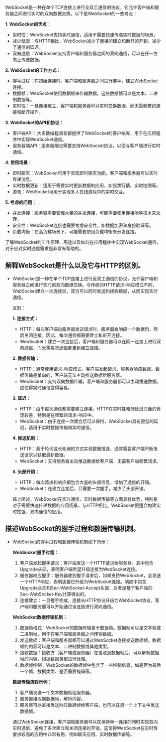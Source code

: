 WebSocket是一种在单个TCP连接上进行全双工通信的协议，它允许客户端和服务器之间进行实时的双向数据交换。以下是WebSocket的一些考点：

**1. WebSocket的优点：**
   - 实时性：WebSocket支持实时通信，适用于需要快速传递实时数据的场景。
   - 减少延迟：与HTTP相比，WebSocket减少了连接的建立和断开的开销，减少了通信的延迟。
   - 双向通信：WebSocket支持客户端和服务器之间的双向通信，可以在任一方向上传送数据。

**2. WebSocket的工作方式：**
   - 握手过程：在初始连接时，客户端和服务器之间进行握手，建立WebSocket连接。
   - 数据帧：WebSocket使用数据帧来传输数据，这些数据帧可以是文本、二进制数据等。
   - 实时性：一旦连接建立，客户端和服务器可以实时交换数据，而无需频繁的连接和断开操作。

**3. WebSocket的API和协议：**

   - 客户端API：大多数编程语言都提供了WebSocket的客户端库，用于在应用程序中实现WebSocket通信。
   - 服务器端API：服务器端也需要支持WebSocket协议，以便与客户端进行实时通信。

**4. 使用场景：**
   - 即时聊天：WebSocket可用于实现即时聊天功能，客户端和服务器可以实时传递消息。
   - 实时数据更新：适用于需要实时更新数据的应用，如股票行情、实时地图等。
   - 游戏：WebSocket可用于实现多人在线游戏中的实时交互。

**5. 考虑的问题：**

   - 并发连接：服务器需要管理大量的并发连接，可能需要使用连接池等技术来处理。
   - 安全性：WebSocket连接也需要考虑安全性，如数据加密和身份验证等。
   - 负载均衡：在高负载场景下，可能需要使用负载均衡来分发连接。

了解WebSocket的工作原理、用途以及如何在应用程序中实现WebSocket通信，对于应对实时通信需求是非常有帮助的。



## 解释WebSocket是什么以及它与HTTP的区别。

- WebSocket是一种在单个TCP连接上进行全双工通信的协议，允许客户端和服务器之间进行实时的双向数据交换。与传统的HTTP请求-响应模式不同，WebSocket建立一次连接后，双方可以同时发送和接收数据，从而实现实时通信。

  区别：

  **1. 连接方式：**
     - HTTP：每次客户端向服务器发送请求时，服务器会响应一个数据包，然后关闭连接。因此，每次通信都需要建立和断开连接。
     - WebSocket：建立一次连接后，客户端和服务器可以在同一连接上进行双向通信，而无需每次通信都重新建立连接。

  **2. 数据传输：**
     - HTTP：通常使用请求-响应模式，客户端发起请求，服务器响应数据。数据传输是单向的，客户端无法主动推送数据给服务器。
     - WebSocket：支持双向数据传输，客户端和服务器都可以主动推送数据。这使得实时通信变得容易。

  **3. 延迟：**
     - HTTP：由于每次通信都需要建立连接，HTTP在实时性和低延迟方面的表现较差，特别是在频繁的请求-响应中。
     - WebSocket：由于连接一次建立后可以保持，WebSocket具有更低的延迟，适用于实时数据传输和实时通信。

  **4. 推送机制：**
     - HTTP：基于轮询或长轮询的方式实现数据推送，通常需要客户端不断发送请求以获取最新数据。
     - WebSocket：支持服务器主动推送数据给客户端，无需客户端频繁请求。

  **5. 头部开销：**
     - HTTP：每次请求和响应都包含大量的头部信息，增加了通信的开销。
     - WebSocket：在建立连接后，只需要一次握手，减少了头部开销。

  综上所述，WebSocket在实时通信、实时数据传输等方面具有优势，特别是对于需要快速传递数据的应用场景。与HTTP相比，WebSocket更适合构建实时性强、双向通信的应用。

## 描述WebSocket的握手过程和数据传输机制。

- WebSocket的握手过程和数据传输机制如下所示：

  **WebSocket握手过程：**
  1. 客户端发起握手请求：客户端发送一个HTTP请求给服务器，其中包含Upgrade头部，表明客户端希望升级连接为WebSocket连接。
  2. 服务器响应握手：服务器收到握手请求后，如果支持WebSocket，会发送一个HTTP响应，表明连接已升级为WebSocket连接。响应中包含Upgrade头部和Sec-WebSocket-Accept头部，后者是基于客户端的Sec-WebSocket-Key计算得出的。
  3. 连接建立：一旦握手完成，连接从HTTP协议升级为WebSocket协议，客户端和服务器可以开始通过该连接进行双向通信。

  **WebSocket数据传输机制：**
  1. 数据帧格式：WebSocket的数据传输基于数据帧。数据帧可以是文本帧或二进制帧，用于在客户端和服务器之间传输数据。
  2. 发送数据：客户端和服务器都可以通过WebSocket连接发送数据帧。数据帧的内容可以是文本、二进制数据或其他类型。
  3. 接收数据：接收方（客户端或服务器）在接收到数据帧后，可以解析数据帧的内容，根据数据类型进行处理。
  4. 数据帧控制：WebSocket的数据帧中包含了一些控制信息，如是否为最后一个帧、数据类型、是否需要掩码等。

  **数据传输流程示例：**
  1. 客户端发送一个文本数据帧给服务器。
  2. 服务器接收到数据帧，解析内容。
  3. 服务器可以直接发送响应数据帧给客户端，也可以在另一个上下文中发送数据帧。

  通过WebSocket连接，客户端和服务器可以在保持单一连接的同时实现双向实时通信，避免了多次建立和关闭连接的开销。这使得WebSocket在实时性要求较高的应用中非常有用，例如聊天应用、实时数据传输等。